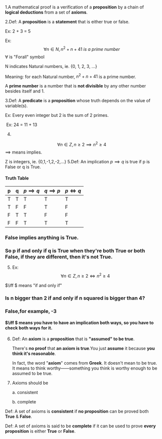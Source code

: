 1.A mathematical proof is a verification of a **proposition** by a chain of **logical deductions** from a set of **axioms**.

2.Def: A **proposition** is a **statement** that is either true or false.

  Ex: 2 + 3 = 5

Ex: 
$$
\forall n \in N, n^2+n+41 \ is \ a\ prime\ number
$$
  $\forall$ is "Forall" symbol

  N indicates Natural numbers, ie. {0, 1, 2, 3, ...}

 Meaning: for each Natural number, $n^2+n+41$ is a prime number.

A **prime number** is a number that is **not divisible** by any other number besides itself and 1.

3.Def: A **predicate** is a **proposition** whose truth depends on the value of variable(s).

Ex: Every even integer but 2 is the sum of 2 primes.

​		Ex: 24 = 11 + 13

4.
$$
\forall n \in Z,n\geq 2 \implies n^2 \geq 4
$$
$\implies$ means implies.

 Z is integers, ie. {0,1,-1,2,-2,...}
5.Def: An implication $p\implies q$ is true if p is False or q is True.

#### Truth Table

| p    | q    | $p \implies q$ | $q \implies p$ | $p \iff q$ |
| ---- | ---- | -------------- | -------------- | ---------- |
| T    | T    | T              | T              | T          |
| T    | F    | F              | T              | F          |
| F    | T    | T              | F              | F          |
| F    | F    | T              | T              | T          |

### False implies anything is True.

### So p if and only if q is True when they're both True or both False, if they are different, then it's not True.

5. Ex: 
   $$
   \forall n \in Z,n \geq 2 \iff n^2 \geq 4
   $$
   

$\iff $ means "if and only if"

### Is n  bigger than 2 if and only  if n squared is bigger than 4?

### False,for example, -3

#### $\iff $ means you have to have an implication both ways, so you have to check both ways for it.

6. Def: An **axiom** is a **proposition** that is **"assumed" to be true**.

   There's **no proof** that **an axiom is true**.You just **assume** it because **you think it's reasonable**.

   In fact, the word "**axiom**" comes from **Greek**. It doesn't mean to be true. It means to think worthy——something you think is worthy enough to be assumed to be true.

7. Axioms should be

   a. consistent

   b. complete

  Def: A set of axioms is **consistent** if **no proposition** can be proved both **True** & **False**.

  Def: A set of axioms is said to be **complete** if it can be used to prove **every proposition** is either **True** or **False**.